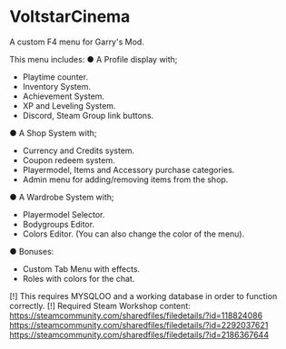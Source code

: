 # VoltstarCinema
A custom F4 menu for Garry's Mod.

This menu includes:
● A Profile display with;
- Playtime counter.
- Inventory System.
- Achievement System.
- XP and Leveling System.
- Discord, Steam Group link buttons.

● A Shop System with;
- Currency and Credits system.
- Coupon redeem system.
- Playermodel, Items and Accessory purchase categories.
- Admin menu for adding/removing items from the shop.

● A Wardrobe System with;
- Playermodel Selector.
- Bodygroups Editor.
- Colors Editor. (You can also change the color of the menu).

● Bonuses:
- Custom Tab Menu with effects.
- Roles with colors for the chat.

[!] This requires MYSQLOO and a working database in order to function correctly.
[!] Required Steam Workshop content:
https://steamcommunity.com/sharedfiles/filedetails/?id=118824086
https://steamcommunity.com/sharedfiles/filedetails/?id=2292037621
https://steamcommunity.com/sharedfiles/filedetails/?id=2186367644
